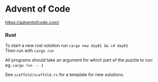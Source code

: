# Advent of Code

https://adventofcode.com/

### Rust

To start a new rust solution run `cargo new day01 && cd day01`  
Then run with `cargo run`

All programs should take an argument for which part of the puzzle to run: eg. `cargo run -- 1`

See `scaffold/scaffold.rs` for a template for new solutions.
